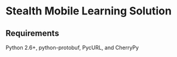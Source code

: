 Stealth Mobile Learning Solution
=======
Requirements
-------
Python 2.6+, python-protobuf, PycURL, and CherryPy
